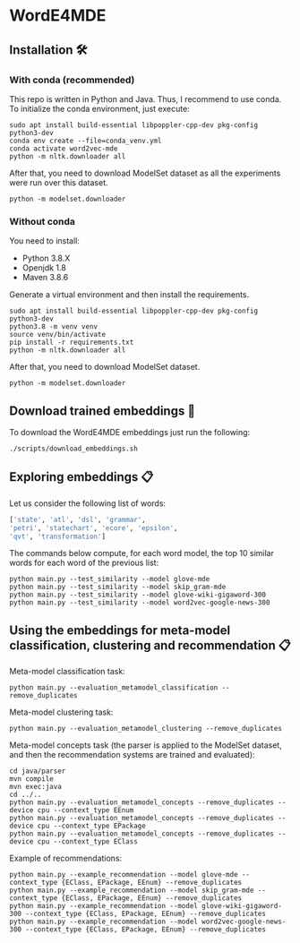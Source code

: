 # WordE4MDE

## Installation 🛠

### With conda (recommended)

This repo is written in Python and Java. Thus, I recommend to use conda. To initialize the conda environment,
just execute:
```shell
sudo apt install build-essential libpoppler-cpp-dev pkg-config python3-dev
conda env create --file=conda_venv.yml
conda activate word2vec-mde
python -m nltk.downloader all
```

After that, you need to download ModelSet dataset as all the experiments were run over this dataset.
```shell
python -m modelset.downloader
```

### Without conda

You need to install:
- Python 3.8.X
- Openjdk 1.8
- Maven 3.8.6

Generate a virtual environment and then install the requirements.

```shell
sudo apt install build-essential libpoppler-cpp-dev pkg-config python3-dev
python3.8 -m venv venv
source venv/bin/activate
pip install -r requirements.txt
python -m nltk.downloader all
```

After that, you need to download ModelSet dataset.
```shell
python -m modelset.downloader
```

## Download trained embeddings 🚀

To download the WordE4MDE embeddings just run the following:

```shell
./scripts/download_embeddings.sh
```

## Exploring embeddings 📋

Let us consider the following list of words:
```python
['state', 'atl', 'dsl', 'grammar',
'petri', 'statechart', 'ecore', 'epsilon',
'qvt', 'transformation']
```

The commands below compute, for each word model, the top 10 similar words 
for each word of the previous list:

```shell
python main.py --test_similarity --model glove-mde
python main.py --test_similarity --model skip_gram-mde
python main.py --test_similarity --model glove-wiki-gigaword-300
python main.py --test_similarity --model word2vec-google-news-300
```

## Using the embeddings for meta-model classification, clustering and recommendation 📋

Meta-model classification task:
```shell
python main.py --evaluation_metamodel_classification --remove_duplicates
```

Meta-model clustering task:
```shell
python main.py --evaluation_metamodel_clustering --remove_duplicates
```

Meta-model concepts task (the parser is applied to the ModelSet dataset, 
and then the recommendation systems are trained and evaluated):
```shell
cd java/parser
mvn compile
mvn exec:java
cd ../..
python main.py --evaluation_metamodel_concepts --remove_duplicates --device cpu --context_type EEnum
python main.py --evaluation_metamodel_concepts --remove_duplicates --device cpu --context_type EPackage
python main.py --evaluation_metamodel_concepts --remove_duplicates --device cpu --context_type EClass
```

Example of recommendations:
```shell
python main.py --example_recommendation --model glove-mde --context_type {EClass, EPackage, EEnum} --remove_duplicates
python main.py --example_recommendation --model skip_gram-mde --context_type {EClass, EPackage, EEnum} --remove_duplicates
python main.py --example_recommendation --model glove-wiki-gigaword-300 --context_type {EClass, EPackage, EEnum} --remove_duplicates
python main.py --example_recommendation --model word2vec-google-news-300 --context_type {EClass, EPackage, EEnum} --remove_duplicates
```
